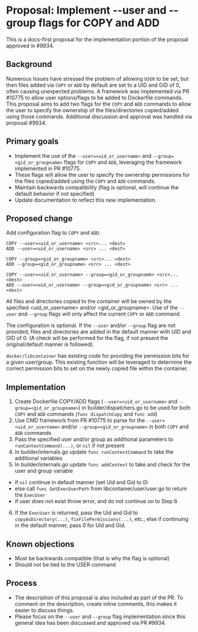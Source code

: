 # Proposal: Implement --user and --group flags for COPY and ADD

This is a docs-first proposal for the implementation portion of the proposal
approved in #9934.


## Background

Numerous Issues have stressed the problem of allowing `USER` to be set, but
then files added via `COPY` or `ADD` by default are set to a UID and GID of 0,
often causing unexpected problems. A framework was implemented via PR #10775 to
allow user options/flags to be added to Dockerfile commands. This proposal aims
to add two flags for the `COPY` and `ADD` commands to allow the user to specify
the ownership of the files/directories copied/added using those commands.
Additional discussion and approval was handled via proposal #9934.


## Primary goals

- Implement the use of the `--user=<uid_or_username>` and 
  `--group=<gid_or_groupname>` flags for `COPY` and `ADD`, leveraging the 
  framework implemented in PR #10775.
- These flags will allow the user to specify the ownership permissions for the
  files copied/added using the `COPY` and `ADD` commands.
- Maintain backwards compatibility (flag is optional, will continue the default
  behavior if not specified)
- Update documentation to reflect this new implementation.


## Proposed change

Add configuration flag to `COPY` and `ADD`:

    COPY --user=<uid_or_username> <src>... <dest>
    ADD --user=<uid_or_username> <src> ... <dest>

    COPY --group=<gid_or_groupname> <src>... <dest>
    ADD --group=<gid_or_groupname> <src> ... <dest>

    COPY --user=<uid_or_username> --group=<gid_or_groupname> <src>... <dest>
    ADD --user=<uid_or_username> --group=<gid_or_groupname> <src> ... <dest>

All files and directories copied to the container will be owned by the 
specified <uid_or_username> and/or <gid_or_groupname>. Use of the `--user` and
`--group` flags will only affect the current `COPY` or `ADD` command.
 
The configuration is optional. If the `--user` and/or `--group` flag are not
provided, files and directories are added in the default manner with UID and
GID of 0. (A check will be performed for the flag, if not present the
original/default manner is followed).
  
`docker/libcontainer` has existing code for providing the permission bits for a
given user/group. This existing function will be leveraged to determine the
correct permission bits to set on the newly copied file within the container.

## Implementation

1. Create Dockerfile COPY/ADD flags (`--user=<uid_or_username>` and `--group=<gid_or_groupname>`)
in builder/dispatchers.go to be used for both `COPY` and `ADD` commands
(`func dispatchCopy` and `func add`)
2. Use CMD framework from PR #10775 to parse for the `--user=<uid_or_username>`
and/or `--group=<gid_or_groupname>` in both `COPY` and `ADD` commands
3. Pass the specified user and/or group as additional parameters to
`runContextCommand(...)`, or `nil` if not present
4. In builder/internals.go update `func runContextCommand` to take the
additional variables
5. In builder/internals.go update `func addContext` to take and check for the 
user and group variable
 - if `nil` continue in default manner (set Uid and Gid to 0)
 - else call `func GetExecUserPath` from libcontainer/user/user.go to return 
   the `ExecUser`
 - if user does not exist throw error, and do not continue on to Step 6
6. If the `ExecUser` is returned, pass the Uid and Gid to `copyAsDirectory(...)`,
`fixFilePermissions(...)`, etc., else if continuing in the default manner, 
pass 0 for Uid and Gid.


## Known objections

- Must be backwards compatible (that is why the flag is optional)
- Should not be tied to the USER command


## Process

- The description of this proposal is also included as part of the PR. To
  comment on the description, create inline comments, this makes it easier to 
  discuss things.
- Please focus on the `--user` and `--group` flag implementation since this
  general idea has been discussed and approved via PR #9934.
